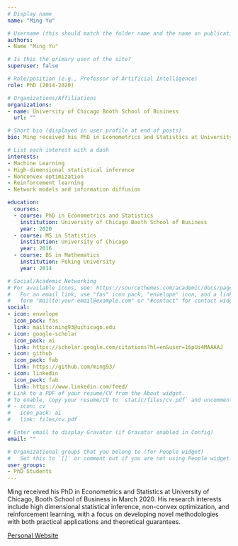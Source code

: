 ```yaml
---
# Display name
name: "Ming Yu"

# Username (this should match the folder name and the name on publications)
authors:
- Name "Ming Yu"

# Is this the primary user of the site?
superuser: false

# Role/position (e.g., Professor of Artificial Intelligence)
role: PhD (2014-2020)

# Organizations/Affiliations
organizations:
- name: University of Chicago Booth School of Business
  url: ""

# Short bio (displayed in user profile at end of posts)
bio: Ming received his PhD in Econometrics and Statistics at University of Chicago, Booth School of Business in March 2020. His research interests include high dimensional statistical inference, non-convex optimization, and reinforcement learning, with a focus on developing novel methodologies with both practical applications and theoretical guarantees.

# List each interest with a dash
interests:
- Machine Learning
- High-dimensional statistical inference
- Nonconvex optimization
- Reinforcement learning
- Network models and information diffusion

education:
  courses:
  - course: PhD in Econometrics and Statistics
    institution: University of Chicago Booth School of Business
    year: 2020
  - course: MS in Statistics
    institution: University of Chicago
    year: 2016
  - course: BS in Mathematics
    institution: Peking University
    year: 2014

# Social/Academic Networking
# For available icons, see: https://sourcethemes.com/academic/docs/page-builder/#icons
#   For an email link, use "fas" icon pack, "envelope" icon, and a link in the
#   form "mailto:your-email@example.com" or "#contact" for contact widget.
social:
- icon: envelope
  icon_pack: fas
  link: mailto:ming93@uchicago.edu
- icon: google-scholar
  icon_pack: ai
  link: https://scholar.google.com/citations?hl=en&user=16pUi4MAAAAJ
- icon: github
  icon_pack: fab
  link: https://github.com/ming93/
- icon: linkedin
  icon_pack: fab
  link: https://www.linkedin.com/feed/
# Link to a PDF of your resume/CV from the About widget.
# To enable, copy your resume/CV to `static/files/cv.pdf` and uncomment the lines below.
# - icon: cv
#   icon_pack: ai
#   link: files/cv.pdf

# Enter email to display Gravatar (if Gravatar enabled in Config)
email: ""

# Organizational groups that you belong to (for People widget)
#   Set this to `[]` or comment out if you are not using People widget.
user_groups:
- PhD Students
---
```



Ming received his PhD in Econometrics and Statistics at University of Chicago,
Booth School of Business in March 2020. His research interests include high
dimensional statistical inference, non-convex optimization, and reinforcement
learning, with a focus on developing novel methodologies with both practical
applications and theoretical guarantees.

[Personal Website](http://home.uchicago.edu/~ming93/)
